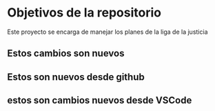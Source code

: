 # Objetivos de la repositorio

Este proyecto se encarga de manejar los planes de la liga de la justicia


## Estos cambios son nuevos

## Estos son nuevos desde github

## estos son cambios nuevos desde VSCode
